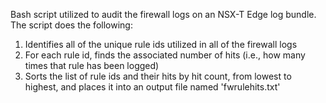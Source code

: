Bash script utilized to audit the firewall logs on an NSX-T Edge log bundle. The script does the following:

1. Identifies all of the unique rule ids utilized in all of the firewall logs
2. For each rule id, finds the associated number of hits (i.e., how many times that rule has been logged)
3. Sorts the list of rule ids and their hits by hit count, from lowest to highest, and places it into an output file named 'fwrulehits.txt'
